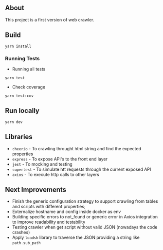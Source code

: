 ## About
This project is a first version of web crawler.

## Build
```
yarn install
```

### Running Tests
- Running all tests
```
yarn test
```
- Check coverage
```
yarn test:cov
```

## Run locally
```
yarn dev
```

## Libraries
- `cheerio` - To crawling throught html string and find the expected properties
- `express` - To expose API's to the front end layer
- `jest` - To mocking and testing
- `supertest` - To simulate htt requests through the current exposed API
- `axios` - To execute http calls to other layers

## Next Improvements
- Finish the generic configuration strategy to support crawling from tables and scripts with different properties;
- Externalize hostname and config inside docker as env
- Building specific errors to not_found or generic error in Axios integration to improve readability and testability
- Testing crawler when get script without valid JSON (nowadays the code crashes)
- Apply `loadsh` library to traverse the JSON providing a string like `path.sub_path`
